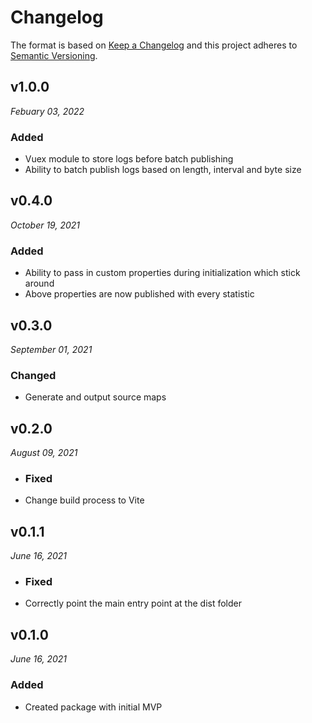 # Changelog

The format is based on [Keep a Changelog](http://keepachangelog.com/en/1.0.0/)
and this project adheres to [Semantic Versioning](http://semver.org/spec/v2.0.0.html).

v1.0.0
------------------------------
*Febuary 03, 2022*

### Added
- Vuex module to store logs before batch publishing
- Ability to batch publish logs based on length, interval and byte size


v0.4.0
------------------------------
*October 19, 2021*

### Added
- Ability to pass in custom properties during initialization which stick around
- Above properties are now published with every statistic


v0.3.0
------------------------------
*September 01, 2021*

### Changed
- Generate and output source maps

v0.2.0
------------------------------
*August 09, 2021*

- ### Fixed
- Change build process to Vite


v0.1.1
------------------------------
*June 16, 2021*

- ### Fixed
- Correctly point the main entry point at the dist folder


v0.1.0
------------------------------
*June 16, 2021*

### Added
- Created package with initial MVP
